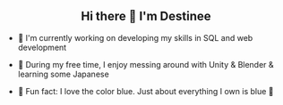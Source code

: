 <h2 align="center"> Hi there 👋 I'm Destinee </h1>

- :whale: I'm currently working on developing my skills in SQL and web development

- :flipper: During my free time, I enjoy messing around with Unity & Blender & learning some Japanese

- :ice_cube: Fun fact: I love the color blue. Just about everything I own is blue :cold_face:
<!--
**lokyen/lokyen** is a ✨ _special_ ✨ repository because its `README.md` (this file) appears on your GitHub profile.

Here are some ideas to get you started:

- 🔭 I’m currently working on ...
- 🌱 I’m currently learning ...
- 👯 I’m looking to collaborate on ...
- 🤔 I’m looking for help with ...
- 💬 Ask me about ...
- 📫 How to reach me: ...
- 😄 Pronouns: ...
- ⚡ Fun fact: ...
-->
